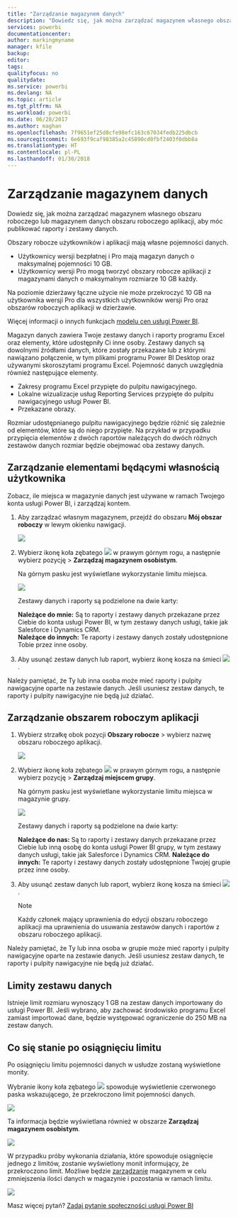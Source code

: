 ```yaml
---
title: "Zarządzanie magazynem danych"
description: "Dowiedz się, jak można zarządzać magazynem własnego obszaru roboczego lub magazynem danych obszaru roboczego aplikacji, aby móc publikować raporty i zestawy danych."
services: powerbi
documentationcenter: 
author: markingmyname
manager: kfile
backup: 
editor: 
tags: 
qualityfocus: no
qualitydate: 
ms.service: powerbi
ms.devlang: NA
ms.topic: article
ms.tgt_pltfrm: NA
ms.workload: powerbi
ms.date: 06/28/2017
ms.author: maghan
ms.openlocfilehash: 7f9651ef25d8cfe98efc163c67034fedb225dbcb
ms.sourcegitcommit: 6e693f9caf98385a2c45890cd0fbf2403f0dbb8a
ms.translationtype: HT
ms.contentlocale: pl-PL
ms.lasthandoff: 01/30/2018
---
```

# <a name="manage-your-data-storage"></a>Zarządzanie magazynem danych
Dowiedz się, jak można zarządzać magazynem własnego obszaru roboczego lub magazynem danych obszaru roboczego aplikacji, aby móc publikować raporty i zestawy danych.

Obszary robocze użytkowników i aplikacji mają własne pojemności danych.

* Użytkownicy wersji bezpłatnej i Pro mają magazyn danych o maksymalnej pojemności 10 GB.
* Użytkownicy wersji Pro mogą tworzyć obszary robocze aplikacji z magazynami danych o maksymalnym rozmiarze 10 GB każdy.

Na poziomie dzierżawy łączne użycie nie może przekroczyć 10 GB na użytkownika wersji Pro dla wszystkich użytkowników wersji Pro oraz obszarów roboczych aplikacji w dzierżawie.

Więcej informacji o innych funkcjach [modelu cen usługi Power BI](https://powerbi.microsoft.com/pricing).

Magazyn danych zawiera Twoje zestawy danych i raporty programu Excel oraz elementy, które udostępniły Ci inne osoby. Zestawy danych są dowolnymi źródłami danych, które zostały przekazane lub z którymi nawiązano połączenie, w tym plikami programu Power BI Desktop oraz używanymi skoroszytami programu Excel. Pojemność danych uwzględnia również następujące elementy.

* Zakresy programu Excel przypięte do pulpitu nawigacyjnego.
* Lokalne wizualizacje usług Reporting Services przypięte do pulpitu nawigacyjnego usługi Power BI.
* Przekazane obrazy.

Rozmiar udostępnianego pulpitu nawigacyjnego będzie różnić się zależnie od elementów, które są do niego przypięte. Na przykład w przypadku przypięcia elementów z dwóch raportów należących do dwóch różnych zestawów danych rozmiar będzie obejmować oba zestawy danych.

<a name="manage"/>

## <a name="manage-items-owned-by-you"></a>Zarządzanie elementami będącymi własnością użytkownika
Zobacz, ile miejsca w magazynie danych jest używane w ramach Twojego konta usługi Power BI, i zarządzaj kontem.

1. Aby zarządzać własnym magazynem, przejdź do obszaru **Mój obszar roboczy** w lewym okienku nawigacji.
   
    ![](media/service-admin-manage-your-data-storage-in-power-bi/pbi_myworkspace.png)
2. Wybierz ikonę koła zębatego ![](media/service-admin-manage-your-data-storage-in-power-bi/pbi_gearicon.png) w prawym górnym rogu, a następnie wybierz pozycję \> **Zarządzaj magazynem osobistym**.
   
    Na górnym pasku jest wyświetlane wykorzystanie limitu miejsca.
   
    ![](media/service-admin-manage-your-data-storage-in-power-bi/pbi_persnlstorage.png)
   
    Zestawy danych i raporty są podzielone na dwie karty:
   
    **Należące do mnie:** Są to raporty i zestawy danych przekazane przez Ciebie do konta usługi Power BI, w tym zestawy danych usługi, takie jak Salesforce i Dynamics CRM.  
    **Należące do innych:** Te raporty i zestawy danych zostały udostępnione Tobie przez inne osoby.
3. Aby usunąć zestaw danych lub raport, wybierz ikonę kosza na śmieci ![](media/service-admin-manage-your-data-storage-in-power-bi/pbi_deleteicon.png).

Należy pamiętać, że Ty lub inna osoba może mieć raporty i pulpity nawigacyjne oparte na zestawie danych. Jeśli usuniesz zestaw danych, te raporty i pulpity nawigacyjne nie będą już działać.

## <a name="manage-your-app-workspace"></a>Zarządzanie obszarem roboczym aplikacji
1. Wybierz strzałkę obok pozycji **Obszary robocze** \> wybierz nazwę obszaru roboczego aplikacji.
   
    ![](media/service-admin-manage-your-data-storage-in-power-bi/pbi_groupworkspaces.png)
2. Wybierz ikonę koła zębatego ![](media/service-admin-manage-your-data-storage-in-power-bi/pbi_gearicon.png) w prawym górnym rogu, a następnie wybierz pozycję \> **Zarządzaj miejscem grupy**.
   
    Na górnym pasku jest wyświetlane wykorzystanie limitu miejsca w magazynie grupy.
   
    ![](media/service-admin-manage-your-data-storage-in-power-bi/pbi_groupstorage.png)
   
    Zestawy danych i raporty są podzielone na dwie karty:
   
    **Należące do nas:** Są to raporty i zestawy danych przekazane przez Ciebie lub inną osobę do konta usługi Power BI grupy, w tym zestawy danych usługi, takie jak Salesforce i Dynamics CRM.
    **Należące do innych:** Te raporty i zestawy danych zostały udostępnione Twojej grupie przez inne osoby.
3. Aby usunąć zestaw danych lub raport, wybierz ikonę kosza na śmieci ![](media/service-admin-manage-your-data-storage-in-power-bi/pbi_deleteicon.png).
   
   > [!NOTE]
   > Każdy członek mający uprawnienia do edycji obszaru roboczego aplikacji ma uprawnienia do usuwania zestawów danych i raportów z obszaru roboczego aplikacji.
   > 
   > 

Należy pamiętać, że Ty lub inna osoba w grupie może mieć raporty i pulpity nawigacyjne oparte na zestawie danych. Jeśli usuniesz zestaw danych, te raporty i pulpity nawigacyjne nie będą już działać.

## <a name="dataset-limits"></a>Limity zestawu danych
Istnieje limit rozmiaru wynoszący 1 GB na zestaw danych importowany do usługi Power BI. Jeśli wybrano, aby zachować środowisko programu Excel zamiast importować dane, będzie występować ograniczenie do 250 MB na zestaw danych.

## <a name="what-happens-when-you-hit-a-limit"></a>Co się stanie po osiągnięciu limitu
Po osiągnięciu limitu pojemności danych w usłudze zostaną wyświetlone monity. 

Wybranie ikony koła zębatego ![](media/service-admin-manage-your-data-storage-in-power-bi/pbi_gearicon.png) spowoduje wyświetlenie czerwonego paska wskazującego, że przekroczono limit pojemności danych.

![](media/service-admin-manage-your-data-storage-in-power-bi/manage-storage-limit.png)

Ta informacja będzie wyświetlana również w obszarze **Zarządzaj magazynem osobistym**.

 ![](media/service-admin-manage-your-data-storage-in-power-bi/manage-storage-limit2.png)

 W przypadku próby wykonania działania, które spowoduje osiągnięcie jednego z limitów, zostanie wyświetlony monit informujący, że przekroczono limit. Możliwe będzie [zarządzanie](#manage) magazynem w celu zmniejszenia ilości danych w magazynie i pozostania w ramach limitu.

 ![](media/service-admin-manage-your-data-storage-in-power-bi/powerbi-pro-over-limit.png)

 Masz więcej pytań? [Zadaj pytanie społeczności usługi Power BI](http://community.powerbi.com/)

